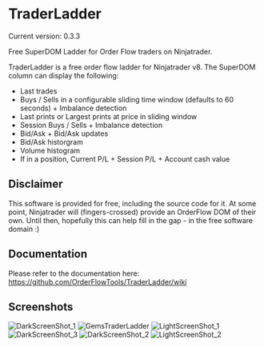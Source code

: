# TraderLadder
Current version: 0.3.3

Free SuperDOM Ladder for Order Flow traders on Ninjatrader.

TraderLadder is a free order flow ladder for Ninjatrader v8. The SuperDOM column can display the following:

- Last trades
- Buys / Sells in a configurable sliding time window (defaults to 60 seconds) + Imbalance detection
- Last prints or Largest prints at price in sliding window
- Session Buys / Sells + Imbalance detection
- Bid/Ask + Bid/Ask updates
- Bid/Ask historgram
- Volume histogram
- If in a position, Current P/L + Session P/L + Account cash value

## Disclaimer
This software is provided for free, including the source code for it. At some point, Ninjatrader will (fingers-crossed) provide an OrderFlow DOM of their own. Until then, hopefully this can help fill in the gap - in the free software domain :)

## Documentation
Please refer to the documentation here: https://github.com/OrderFlowTools/TraderLadder/wiki

## Screenshots
![DarkScreenShot_1](https://github.com/OrderFlowTools/TraderLadder/blob/main/images/Dark_1.PNG?raw=true)
![GemsTraderLadder](https://user-images.githubusercontent.com/25984676/146658180-d1aef8cb-f6c0-4949-8427-72a0917a6108.png)
![LightScreenShot_1](https://github.com/OrderFlowTools/TraderLadder/blob/main/images/Light_1.PNG?raw=true)
![DarkScreenShot_3](https://github.com/OrderFlowTools/TraderLadder/blob/main/images/Dark_3.PNG?raw=true)
![DarkScreenShot_2](https://github.com/OrderFlowTools/TraderLadder/blob/main/images/Dark_2.PNG?raw=true)
![LightScreenShot_2](https://github.com/OrderFlowTools/TraderLadder/blob/main/images/Light_2.PNG?raw=true)

